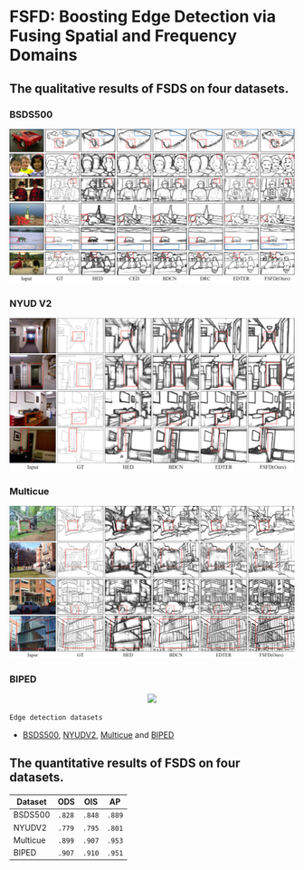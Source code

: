 # FSFD: Boosting Edge Detection via Fusing Spatial and Frequency Domains


## The qualitative results of FSDS on four datasets. 

### BSDS500

<div style="text-align:center"><img src='bsds500.png' width=600>
</div>


### NYUD V2


<div style="text-align:center"><img src='NYUD.png' width=600>
</div>

### Multicue
<div style="text-align:center"><img src='Multicue.png' width=600>
</div>


### BIPED
<div style="text-align:center"><img src='BIPED.png' width=600>
</div>

```diff
Edge detection datasets
```

* [BSDS500](https://www2.eecs.berkeley.edu/Research/Projects/CS/vision/bsds/), [NYUDV2](https://cs.nyu.edu/~silberman/datasets/nyu_depth_v2.html), [Multicue](http://serre-lab.clps.brown.edu/resource/multicue/) and [BIPED](https://xavysp.github.io/MBIPED/)

## The quantitative results of FSDS on four datasets.

<center>

| Dataset  | ODS      | OIS      | AP       |
| -------- | -------- | -------- | -------- |
| BSDS500  | `.828` | `.848` | `.889` |
| NYUDV2   | `.779` | `.795` | `.801` |
| Multicue | `.899` | `.907` | `.953` |
| BIPED    | `.907` | `.910` | `.951` |
